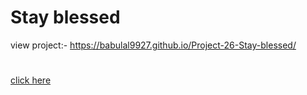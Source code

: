 # Stay blessed
view project:- https://babulal9927.github.io/Project-26-Stay-blessed/
#
[click here]( https://babulal9927.github.io/Project-26-Stay-blessed/)

